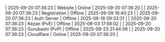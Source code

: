 | 2025-09-20 07:36:23 | Website | Online | 2025-09-20 07:36:20 |
| 2025-09-20 07:36:23 | Registration | Offline | 2025-09-09 16:40:23 |
| 2025-09-20 07:36:23 | Auth Server | Offline | 2025-08-18 09:33:31 |
| 2025-09-20 07:36:23 | Kezan (PvE) | Offline | 2025-08-03 17:58:02 |
| 2025-09-20 07:36:23 | Gurubashi (PvP) | Offline | 2025-08-23 21:44:06 |
| 2025-09-20 07:36:23 | Cloudflare | Online | 2025-09-20 07:36:20 |
